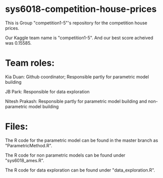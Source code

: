 # sys6018-competition-house-prices
This is Group "competition1-5"'s repository for the competition house prices.

Our Kaggle team name is "competition1-5". And our best score acheived was 0.15585.

# Team roles:
Kia Duan: Github coordinator; Responsible partly for parametric model building

JB Park: Responsible for data exploration

Nitesh Prakash: Responsible partly for parametric model building and non-parametric model building

# Files:
The R code for the parametric model can be found in the master branch as "ParametricMethod.R".

The R code for non parametric models can be found under "sys6018_ames.R".

The R code for data exploration can be found under "data_exploration.R".
